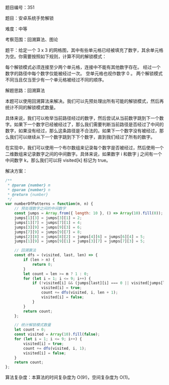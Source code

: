 题目编号：351

题目：安卓系统手势解锁

难度：中等

考察范围：回溯算法、图论

题干：给定一个 3 x 3 的网格图，其中有些单元格已经被填充了数字，其余单元格为空。你需要按照如下规则，计算不同的解锁模式：

每个解锁模式必须连接至少两个单元格，连接中不能有其他数字存在。
经过一个数字的路径中每个数字仅能被经过一次。
空单元格也视作数字 0 。
两个解锁模式不同当且仅当至少有一个单元格被经过不同的顺序。

解题思路：回溯算法

本题可以使用回溯算法来解决。我们可以先预处理出所有可能的解锁模式，然后再统计不同的解锁模式数量。

具体来说，我们可以枚举当前路径经过的数字，然后尝试从当前数字跳到下一个数字。如果下一个数字已经被经过了，那么我们需要判断当前路径是否经过了中间的数字，如果没有经过，那么这条路径是不合法的。如果下一个数字没有被经过，那么我们可以继续从下一个数字跳到下下个数字，直到我们经过了所有的数字。

在实现中，我们可以使用一个布尔数组来记录每个数字是否被经过，然后使用一个二维数组来记录数字之间的中间数字。具体来说，如果数字 i 和数字 j 之间有一个中间数字 k，那么我们可以将 visited[k] 标记为 true。

解决方案：

```javascript
/**
 * @param {number} m
 * @param {number} n
 * @return {number}
 */
var numberOfPatterns = function(m, n) {
    // 预处理数字之间的中间数字
    const jumps = Array.from({ length: 10 }, () => Array(10).fill(0));
    jumps[1][3] = jumps[3][1] = 2;
    jumps[1][7] = jumps[7][1] = 4;
    jumps[3][9] = jumps[9][3] = 6;
    jumps[7][9] = jumps[9][7] = 8;
    jumps[2][8] = jumps[8][2] = jumps[4][6] = jumps[6][4] = 5;
    jumps[1][9] = jumps[9][1] = jumps[3][7] = jumps[7][3] = 5;

    // 回溯算法
    const dfs = (visited, last, len) => {
        if (len > n) {
            return 0;
        }
        let count = len >= m ? 1 : 0;
        for (let i = 1; i <= 9; i++) {
            if (!visited[i] && (jumps[last][i] === 0 || visited[jumps[last][i]])) {
                visited[i] = true;
                count += dfs(visited, i, len + 1);
                visited[i] = false;
            }
        }
        return count;
    };

    // 统计解锁模式数量
    let count = 0;
    const visited = Array(10).fill(false);
    for (let i = 1; i <= 9; i++) {
        visited[i] = true;
        count += dfs(visited, i, 1);
        visited[i] = false;
    }
    return count;
};
```

算法复杂度：本算法的时间复杂度为 O(9!)，空间复杂度为 O(1)。
